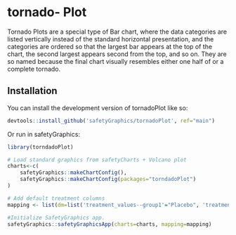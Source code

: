 
<!-- README.md is generated from README.Rmd. Please edit that file -->

# tornado- Plot

<!-- badges: start -->
<!-- badges: end -->

Tornado Plots are a special type of Bar chart, where the data categories
are listed vertically instead of the standard horizontal presentation,
and the categories are ordered so that the largest bar appears at the
top of the chart, the second largest appears second from the top, and so
on. They are so named because the final chart visually resembles either
one half of or a complete tornado.

## Installation

You can install the development version of tornadoPlot like so:

``` r
devtools::install_github('safetyGraphics/tornadoPlot', ref="main")
```

Or run in safetyGraphics:

``` r
library(torndadoPlot)

# Load standard graphics from safetyCharts + Volcano plot
charts<-c(
    safetyGraphics::makeChartConfig(),
    safetyGraphics::makeChartConfig(packages="torndadoPlot")
)

# Add default treatment columns
mapping <- list(dm=list('treatment_values--group1'="Placebo", 'treatment_values--group2'="Xanomeline High Dose"))

#Initialize SafetyGraphics app. 
safetyGraphics::safetyGraphicsApp(charts=charts, mapping=mapping)
```

